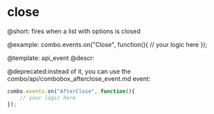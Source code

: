 close
=============

@short:
fires when a list with options is closed



@example:
combo.events.on("Close", function(){
    // your logic here
});


@template: api_event
@descr:

@deprecated:instead of it, you can use the combo/api/combobox_afterclose_event.md event:

~~~js
combo.events.on("AfterClose", function(){
    // your logic here
});
~~~

